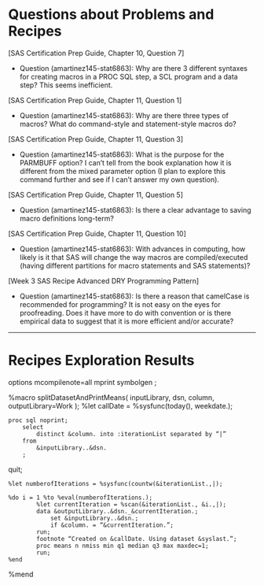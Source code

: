 
# Questions about Problems and Recipes

[SAS Certification Prep Guide, Chapter 10, Question 7]
* Question (amartinez145-stat6863): Why are there 3 different syntaxes for creating macros in a PROC SQL step, a SCL program and a data step? This seems inefficient. 

[SAS Certification Prep Guide, Chapter 11, Question 1]
* Question (amartinez145-stat6863): Why are there three types of macros? What do command-style and statement-style macros do?

[SAS Certification Prep Guide, Chapter 11, Question 3]
* Question (amartinez145-stat6863): What is the purpose for the PARMBUFF option? I can’t tell from the book explanation how it is different from the mixed parameter option (I plan to explore this command further and see if I can’t answer my own question).

[SAS Certification Prep Guide, Chapter 11, Question 5]
* Question (amartinez145-stat6863): Is there a clear advantage to saving macro definitions long-term?
 
[SAS Certification Prep Guide, Chapter 11, Question 10]
* Question (amartinez145-stat6863): With advances in computing, how likely is it that SAS will change the way macros are compiled/executed (having different partitions for macro statements and SAS statements)?

[Week 3 SAS Recipe Advanced DRY Programming Pattern]
* Question (amartinez145-stat6863): Is there a reason that camelCase is recommended for programming? It is not easy on the eyes for proofreading. Does it have more to do with convention or is there empirical data to suggest that it is more efficient and/or accurate?

***

# Recipes Exploration Results

options
    mcompilenote=all
    mprint
    symbolgen
;

%macro splitDatasetAndPrintMeans(
    inputLibrary,
    dsn,
    column,
    outputLibrary=Work
);
    %let callDate = %sysfunc(today(), weekdate.);

    proc sql noprint;
        select
            distinct &column. into :iterationList separated by “|”
        from
            &inputLibrary..&dsn.
        ;
   quit;

    %let numberofIterations = %sysfunc(countw(&iterationList.,|);

    %do i = 1 %to %eval(numberofIterations.);
            %let currentIteration = %scan(&iterationList., &i.,|);
            data &outputLibrary..&dsn._&currentIteration.;
                set &inputLibrary..&dsn.;
                if &column. = “&currentIteration.”;
            run;
            footnote “Created on &callDate. Using dataset &syslast.”;
            proc means n nmiss min q1 median q3 max maxdec=1;
            run;
    %end
%mend



